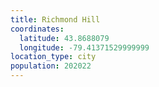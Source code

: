 ```yaml
---
title: Richmond Hill
coordinates:
  latitude: 43.8688079
  longitude: -79.41371529999999
location_type: city
population: 202022
---
```

